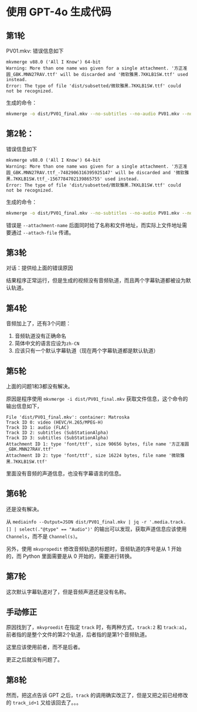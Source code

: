 # 使用 GPT-4o 生成代码

## 第1轮

PV01.mkv: 错误信息如下

```
mkvmerge v88.0 ('All I Know') 64-bit
Warning: More than one name was given for a single attachment. '方正准圆_GBK.MNN27RAV.ttf' will be discarded and '微软雅黑.7KKLB1SW.ttf' used instead.
Error: The type of file 'dist/subsetted/微软雅黑.7KKLB1SW.ttf' could not be recognized.
```

生成的命令：

```bash
mkvmerge -o dist/PV01_final.mkv --no-subtitles --no-audio PV01.mkv --no-audio --no-video --no-chapters PV01.mkv --language 0:zh --track-name 0:Simplified Chinese dist/subsetted/PV01.SC.ass --language 0:zh-TW --track-name 0:Traditional Chinese dist/subsetted/PV01.TC.ass --attachment-name 方正准圆_GBK.MNN27RAV.ttf dist/subsetted/方正准圆_GBK.MNN27RAV.ttf --attachment-name 微软雅黑.7KKLB1SW.ttf dist/subsetted/微软雅黑.7KKLB1SW.ttf
```

## 第2轮：

错误信息如下

```
mkvmerge v88.0 ('All I Know') 64-bit
Warning: More than one name was given for a single attachment. '方正准圆_GBK.MNN27RAV.ttf_-7482906316395925147' will be discarded and '微软雅黑.7KKLB1SW.ttf_-1567784702139865755' used instead.
Error: The type of file 'dist/subsetted/微软雅黑.7KKLB1SW.ttf' could not be recognized.
```

生成的命令：

```bash
mkvmerge -o dist/PV01_final.mkv --no-subtitles --no-audio PV01.mkv --no-audio --no-video --no-chapters PV01.mkv --language 0:zh --track-name 0:Simplified Chinese dist/subsetted/PV01.SC.ass --language 0:zh-TW --track-name 0:Traditional Chinese dist/subsetted/PV01.TC.ass --attachment-name 方正准圆_GBK.MNN27RAV.ttf_-7482906316395925147 dist/subsetted/方正准圆_GBK.MNN27RAV.ttf --attachment-name 微软雅黑.7KKLB1SW.ttf_-1567784702139865755 dist/subsetted/微软雅黑.7KKLB1SW.ttf
```

错误是 `--attachment-name` 后面同时给了名称和文件地址，而实际上文件地址需要通过 `--attach-file` 传递。

## 第3轮

对话：提供给上面的错误原因

结果程序正常运行，但是生成的视频没有音频轨道，而且两个字幕轨道都被设为默认轨道。

## 第4轮

音频加上了，还有3个问题：

1. 音频轨道没有正确命名
2. 简体中文的语言应设为`zh-CN`
3. 应该只有一个默认字幕轨道（现在两个字幕轨道都是默认轨道）

## 第5轮

上面的问题1和3都没有解决。

原因是程序使用 `mkvmerge -i dist/PV01_final.mkv` 获取文件信息，这个命令的输出信息如下，
```
File 'dist/PV01_final.mkv': container: Matroska
Track ID 0: video (HEVC/H.265/MPEG-H)
Track ID 1: audio (FLAC)
Track ID 2: subtitles (SubStationAlpha)
Track ID 3: subtitles (SubStationAlpha)
Attachment ID 1: type 'font/ttf', size 90656 bytes, file name '方正准圆_GBK.MNN27RAV.ttf'
Attachment ID 2: type 'font/ttf', size 16224 bytes, file name '微软雅黑.7KKLB1SW.ttf'
```
里面没有音频的声道信息，也没有字幕语言的信息。

## 第6轮

还是没有解决。

从 `mediainfo --Output=JSON dist/PV01_final.mkv | jq -r '.media.track.[] | select(."@type" == "Audio")'` 的输出可以发现，获取声道信息应该使用 `Channels`，而不是 `Channel(s)`。

另外，使用 `mkvpropedit` 修改音频轨道的标题时，音频轨道的序号是从 1 开始的，而 Python 里面需要是从 0 开始的，需要进行转换。

## 第7轮

这次默认字幕轨道对了，但是音频声道还是没有名称。

## 手动修正

原因找到了，`mkvproedit` 在指定 `track` 时，有两种方式，`track:2` 和 `track:a1`，前者指的是整个文件的第2个轨道，后者指的是第1个音频轨道。

这里应该使用前者，而不是后者。

更正之后就没有问题了。

## 第8轮

然而，把这点告诉 GPT 之后，`track` 的调用确实改正了，但是又把之前已经修改的 `track_id+1` 又给该回去了。。。
